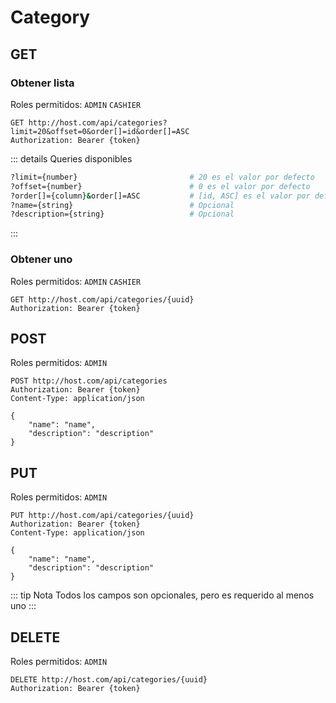 # Category

## GET

### Obtener lista

Roles permitidos: `ADMIN` `CASHIER`
```
GET http://host.com/api/categories?limit=20&offset=0&order[]=id&order[]=ASC
Authorization: Bearer {token}
```
::: details Queries disponibles
```sh
?limit={number}                         # 20 es el valor por defecto
?offset={number}                        # 0 es el valor por defecto
?order[]={column}&order[]=ASC           # [id, ASC] es el valor por defecto
?name={string}                          # Opcional
?description={string}                   # Opcional
```
:::

### Obtener uno

Roles permitidos: `ADMIN` `CASHIER`
```
GET http://host.com/api/categories/{uuid}
Authorization: Bearer {token}
```

## POST

Roles permitidos: `ADMIN`
```
POST http://host.com/api/categories
Authorization: Bearer {token}
Content-Type: application/json

{
    "name": "name",
    "description": "description"
}
```

## PUT

Roles permitidos: `ADMIN`
```
PUT http://host.com/api/categories/{uuid}
Authorization: Bearer {token}
Content-Type: application/json

{
    "name": "name",
    "description": "description"
}
```

::: tip Nota
Todos los campos son opcionales, pero es requerido al menos uno
:::

## DELETE

Roles permitidos: `ADMIN`
```
DELETE http://host.com/api/categories/{uuid}
Authorization: Bearer {token}
```
